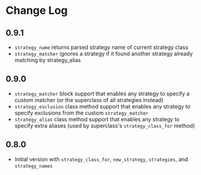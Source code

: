 # Change Log

## 0.9.1

- `strategy_name` returns parsed strategy name of current strategy class
- `strategy_matcher` ignores a strategy if it found another strategy already matching by strategy_alias

## 0.9.0

- `strategy_matcher` block support that enables any strategy to specify a custom matcher (or the superclass of all strategies instead)
- `strategy_exclusion` class method support that enables any strategy to specify exclusions from the custom `strategy_matcher`
- `strategy_alias` class method support that enables any strategy to specify extra aliases (used by superclass's `strategy_class_for` method)

## 0.8.0

- Initial version with `strategy_class_for`, `new_strategy`, `strategies`, and `strategy_names`

